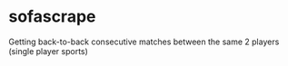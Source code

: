 # sofascrape
Getting back-to-back consecutive matches between the same 2 players (single player sports)
